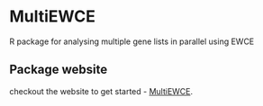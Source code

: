 # MultiEWCE
R package for analysing multiple gene lists in parallel using EWCE

## Package website
checkout the website to get started - [MultiEWCE](https://ovrhuman.github.io/MultiEWCE/). 
